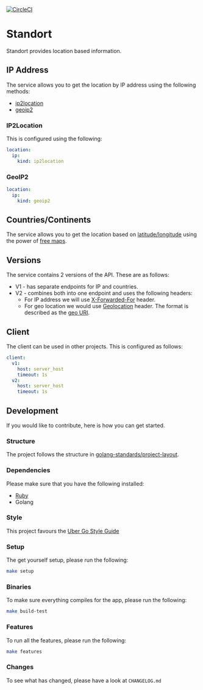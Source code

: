 [![CircleCI](https://circleci.com/gh/alexfalkowski/standort.svg?style=svg)](https://circleci.com/gh/alexfalkowski/standort)

# Standort

Standort provides location based information.

## IP Address

The service allows you to get the location by IP address using the following methods:
- [ip2location](https://github.com/ip2location/ip2location-go)
- [geoip2](https://github.com/IncSW/geoip2)

### IP2Location

This is configured using the following:

```yaml
location:
  ip:
    kind: ip2location
```

### GeoIP2

```yaml
location:
  ip:
    kind: geoip2
```

## Countries/Continents

The service allows you to get the location based on [latitude/longitude](https://www.latlong.net/) using the power of [free maps](https://geojson-maps.ash.ms/).

## Versions

The service contains 2 versions of the API. These are as follows:
- V1 - has separate endpoints for IP and countries.
- V2 - combines both into one endpoint and uses the following headers:
  - For IP address we will use [X-Forwarded-For](https://developer.mozilla.org/en-US/docs/Web/HTTP/Headers/X-Forwarded-For) header.
  - For geo location we would use [Geolocation](http://tools.ietf.org/html/draft-thomson-geopriv-http-geolocation-00) header. The format is described as the [geo URI](https://www.rfc-editor.org/rfc/rfc5870).

## Client

The client can be used in other projects. This is configured as follows:

```yaml
client:
  v1:
    host: server_host
    timeout: 1s
  v2:
    host: server_host
    timeout: 1s
```

## Development

If you would like to contribute, here is how you can get started.

### Structure

The project follows the structure in [golang-standards/project-layout](https://github.com/golang-standards/project-layout).

### Dependencies

Please make sure that you have the following installed:
- [Ruby](.ruby-version)
- Golang

### Style

This project favours the [Uber Go Style Guide](https://github.com/uber-go/guide/blob/master/style.md)

### Setup

The get yourself setup, please run the following:

```sh
make setup
```

### Binaries

To make sure everything compiles for the app, please run the following:

```sh
make build-test
```

### Features

To run all the features, please run the following:

```sh
make features
```

### Changes

To see what has changed, please have a look at `CHANGELOG.md`
